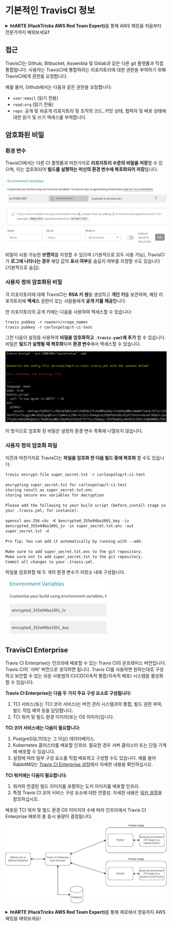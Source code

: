 # 기본적인 TravisCI 정보

<details>

<summary><strong>htARTE (HackTricks AWS Red Team Expert)</strong>를 통해 AWS 해킹을 처음부터 전문가까지 배워보세요<strong>!</strong></summary>

HackTricks를 지원하는 다른 방법:

* **회사를 HackTricks에서 광고하거나 HackTricks를 PDF로 다운로드**하려면 [**SUBSCRIPTION PLANS**](https://github.com/sponsors/carlospolop)를 확인하세요!
* [**공식 PEASS & HackTricks 스웨그**](https://peass.creator-spring.com)를 얻으세요.
* [**The PEASS Family**](https://opensea.io/collection/the-peass-family)를 발견하세요. 독점적인 [**NFTs**](https://opensea.io/collection/the-peass-family) 컬렉션입니다.
* 💬 [**Discord 그룹**](https://discord.gg/hRep4RUj7f) 또는 [**텔레그램 그룹**](https://t.me/peass)에 **참여**하거나 **Twitter** 🐦 [**@hacktricks_live**](https://twitter.com/hacktricks_live)**를** **팔로우**하세요.
* **Hacking 트릭을 공유하려면** [**HackTricks**](https://github.com/carlospolop/hacktricks) **및** [**HackTricks Cloud**](https://github.com/carlospolop/hacktricks-cloud) **github 저장소에 PR을 제출**하세요.

</details>

## 접근

TravisCI는 Github, Bitbucket, Assembla 및 Gitlab과 같은 다른 git 플랫폼과 직접 통합됩니다. 사용자는 TravisCI에 통합하려는 리포지토리에 대한 권한을 부여하기 위해 TravisCI에게 권한을 요청합니다.

예를 들어, Github에서는 다음과 같은 권한을 요청합니다:

* `user:email` (읽기 전용)
* `read:org` (읽기 전용)
* `repo`: 공개 및 비공개 리포지토리 및 조직의 코드, 커밋 상태, 협력자 및 배포 상태에 대한 읽기 및 쓰기 액세스를 부여합니다.

## 암호화된 비밀

### 환경 변수

TravisCI에서는 다른 CI 플랫폼과 마찬가지로 **리포지토리 수준의 비밀을 저장**할 수 있으며, 이는 암호화되어 **빌드를 실행하는 머신의 환경 변수에 복호화되어 저장**됩니다.

![](<../../.gitbook/assets/image (44).png>)

비밀이 사용 가능한 **브랜치**를 지정할 수 있으며 (기본적으로 모두 사용 가능), TravisCI가 **로그에 나타나는 경우** 해당 값의 **표시 여부**를 숨길지 여부를 지정할 수도 있습니다 (기본적으로 숨김).

### 사용자 정의 암호화된 비밀

각 리포지토리에 대해 TravisCI는 **RSA 키 쌍**을 생성하고 **개인 키**를 보관하며, 해당 리포지토리에 **액세스** 권한이 있는 사람들에게 **공개 키를 제공**합니다.

한 리포지토리의 공개 키에는 다음을 사용하여 액세스할 수 있습니다:
```
travis pubkey -r <owner>/<repo_name>
travis pubkey -r carlospolop/t-ci-test
```
그런 다음이 설정을 사용하여 **비밀을 암호화하고 `.travis.yaml`에 추가** 할 수 있습니다. 비밀은 **빌드가 실행될 때 복호화**되며 **환경 변수**에서 액세스할 수 있습니다.

![](<../../.gitbook/assets/image (2) (2) (1) (1).png>)

이 방식으로 암호화 된 비밀은 설정의 환경 변수 목록에 나열되지 않습니다.

### 사용자 정의 암호화 파일

이전과 마찬가지로 TravisCI는 **파일을 암호화 한 다음 빌드 중에 복호화** 할 수도 있습니다.
```
travis encrypt-file super_secret.txt -r carlospolop/t-ci-test

encrypting super_secret.txt for carlospolop/t-ci-test
storing result as super_secret.txt.enc
storing secure env variables for decryption

Please add the following to your build script (before_install stage in your .travis.yml, for instance):

openssl aes-256-cbc -K $encrypted_355e94ba1091_key -iv $encrypted_355e94ba1091_iv -in super_secret.txt.enc -out super_secret.txt -d

Pro Tip: You can add it automatically by running with --add.

Make sure to add super_secret.txt.enc to the git repository.
Make sure not to add super_secret.txt to the git repository.
Commit all changes to your .travis.yml.
```
파일을 암호화할 때 두 개의 환경 변수가 저장소 내에 구성됩니다.

![](<../../.gitbook/assets/image (23).png>)

## TravisCI Enterprise

Travis CI Enterprise는 인프라에 배포할 수 있는 Travis CI의 온프레미스 버전입니다. Travis CI의 '서버' 버전으로 생각하면 됩니다. Travis CI를 사용하면 원하는대로 구성하고 보안할 수 있는 쉬운 사용법의 CI/CD(지속적 통합/지속적 배포) 시스템을 활성화할 수 있습니다.

**Travis CI Enterprise는 다음 두 가지 주요 구성 요소로 구성됩니다:**

1. TCI 서비스(또는 TCI 코어 서비스)는 버전 관리 시스템과의 통합, 빌드 권한 부여, 빌드 작업 예약 등을 담당합니다.
2. TCI 워커 및 빌드 환경 이미지(또는 OS 이미지)입니다.

**TCI 코어 서비스에는 다음이 필요합니다:**

1. PostgreSQL11(또는 그 이상) 데이터베이스.
2. Kubernetes 클러스터를 배포할 인프라. 필요한 경우 서버 클러스터 또는 단일 기계에 배포할 수 있습니다.
3. 설정에 따라 일부 구성 요소를 직접 배포하고 구성할 수도 있습니다. 예를 들어 RabbitMQ는 [Travis CI Enterprise 설정](https://docs.travis-ci.com/user/enterprise/tcie-3.x-setting-up-travis-ci-enterprise/)에서 자세한 내용을 확인하십시오.

**TCI 워커에는 다음이 필요합니다:**

1. 워커와 연결된 빌드 이미지를 포함하는 도커 이미지를 배포할 인프라.
2. 특정 Travis CI 코어 서비스 구성 요소에 대한 연결성. 자세한 내용은 [워커 설정](https://docs.travis-ci.com/user/enterprise/setting-up-worker/)을 참조하십시오.

배포된 TCI 워커 및 빌드 환경 OS 이미지의 수에 따라 인프라에서 Travis CI Enterprise 배포의 총 동시 용량이 결정됩니다.

![](<../../.gitbook/assets/image (8) (1) (1) (1) (1) (1).png>)

<details>

<summary><strong>htARTE (HackTricks AWS Red Team Expert)</strong>를 통해 제로에서 영웅까지 AWS 해킹을 배워보세요!</summary>

HackTricks를 지원하는 다른 방법:

* HackTricks에서 **회사 광고를 보거나 PDF로 HackTricks를 다운로드**하려면 [**SUBSCRIPTION PLANS**](https://github.com/sponsors/carlospolop)를 확인하세요!
* [**공식 PEASS & HackTricks 상품**](https://peass.creator-spring.com)을 구매하세요.
* [**The PEASS Family**](https://opensea.io/collection/the-peass-family)를 발견하세요. 독점적인 [**NFT**](https://opensea.io/collection/the-peass-family) 컬렉션입니다.
* 💬 [**Discord 그룹**](https://discord.gg/hRep4RUj7f) 또는 [**텔레그램 그룹**](https://t.me/peass)에 **참여**하거나 **Twitter** 🐦 [**@hacktricks_live**](https://twitter.com/hacktricks_live)를 **팔로우**하세요.
* **HackTricks**와 **HackTricks Cloud** github 저장소에 PR을 제출하여 자신의 해킹 기법을 공유하세요.

</details>
